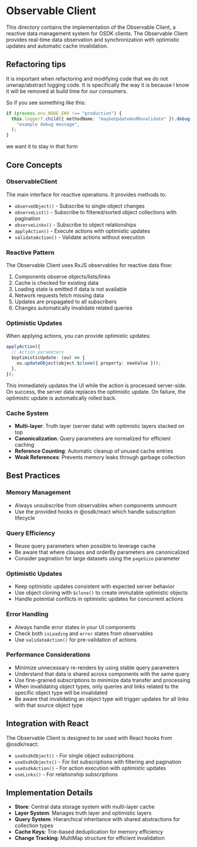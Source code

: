# Observable Client

This directory contains the implementation of the Observable Client, a reactive data management system for OSDK clients. The Observable Client provides real-time data observation and synchronization with optimistic updates and automatic cache invalidation.

## Refactoring tips

It is important when refactoring and modifying code that we do not unwrap/abstract logging code. It is specifically the way it is because I know it will be removed at build time for our consumers.

So if you see something like this:

```ts
if (process.env.NODE_ENV !== "production") {
  this.logger?.child({ methodName: "maybeUpdateAndRevalidate" }).debug(
    "example debug message",
  );
}
```

we want it to stay in that form

## Core Concepts

### ObservableClient

The main interface for reactive operations. It provides methods to:

- `observeObject()` - Subscribe to single object changes
- `observeList()` - Subscribe to filtered/sorted object collections with pagination
- `observeLinks()` - Subscribe to object relationships
- `applyAction()` - Execute actions with optimistic updates
- `validateAction()` - Validate actions without execution

### Reactive Pattern

The Observable Client uses RxJS observables for reactive data flow:

1. Components observe objects/lists/links
2. Cache is checked for existing data
3. Loading state is emitted if data is not available
4. Network requests fetch missing data
5. Updates are propagated to all subscribers
6. Changes automatically invalidate related queries

### Optimistic Updates

When applying actions, you can provide optimistic updates:

```typescript
applyAction({
  // Action parameters
  $optimisticUpdate: (ou) => {
    ou.updateObject(object.$clone({ property: newValue }));
  },
});
```

This immediately updates the UI while the action is processed server-side. On success, the server data replaces the optimistic update. On failure, the optimistic update is automatically rolled back.

### Cache System

- **Multi-layer**: Truth layer (server data) with optimistic layers stacked on top
- **Canonicalization**: Query parameters are normalized for efficient caching
- **Reference Counting**: Automatic cleanup of unused cache entries
- **Weak References**: Prevents memory leaks through garbage collection

## Best Practices

### Memory Management

- Always unsubscribe from observables when components unmount
- Use the provided hooks in @osdk/react which handle subscription lifecycle

### Query Efficiency

- Reuse query parameters when possible to leverage cache
- Be aware that where clauses and orderBy parameters are canonicalized
- Consider pagination for large datasets using the `pageSize` parameter

### Optimistic Updates

- Keep optimistic updates consistent with expected server behavior
- Use object cloning with `$clone()` to create immutable optimistic objects
- Handle potential conflicts in optimistic updates for concurrent actions

### Error Handling

- Always handle error states in your UI components
- Check both `isLoading` and `error` states from observables
- Use `validateAction()` for pre-validation of actions

### Performance Considerations

- Minimize unnecessary re-renders by using stable query parameters
- Understand that data is shared across components with the same query
- Use fine-grained subscriptions to minimize data transfer and processing
- When invalidating object types, only queries and links related to the specific object type will be invalidated
- Be aware that invalidating an object type will trigger updates for all links with that source object type

## Integration with React

The Observable Client is designed to be used with React hooks from @osdk/react:

- `useOsdkObject()` - For single object subscriptions
- `useOsdkObjects()` - For list subscriptions with filtering and pagination
- `useOsdkAction()` - For action execution with optimistic updates
- `useLinks()` - For relationship subscriptions

## Implementation Details

- **Store**: Central data storage system with multi-layer cache
- **Layer System**: Manages truth layer and optimistic layers
- **Query System**: Hierarchical inheritance with shared abstractions for collection types
- **Cache Keys**: Trie-based deduplication for memory efficiency
- **Change Tracking**: MultiMap structure for efficient invalidation
